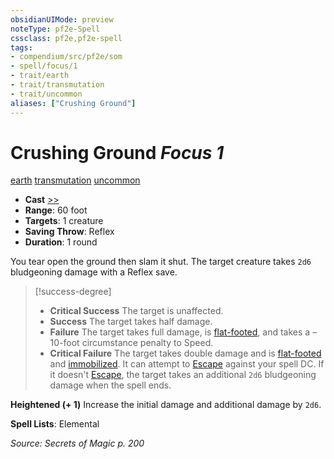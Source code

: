```yaml
---
obsidianUIMode: preview
noteType: pf2e-Spell
cssclass: pf2e,pf2e-spell
tags:
- compendium/src/pf2e/som
- spell/focus/1
- trait/earth
- trait/transmutation
- trait/uncommon
aliases: ["Crushing Ground"]
---
```

# Crushing Ground *Focus 1*   
[earth](rules/traits/earth.md "Earth Energy & Element Trait")  [transmutation](rules/traits/transmutation.md "Transmutation School Trait")  [uncommon](rules/traits/uncommon.md "Uncommon Rarity Trait")  

- **Cast** [>>](rules/core-rulebook/chapter-9-playing-the-game.md#Actions "Two-Action") 
- **Range**: 60 foot
- **Targets**: 1 creature
- **Saving Throw**: Reflex
- **Duration**: 1 round

You tear open the ground then slam it shut. The target creature takes `2d6` bludgeoning damage with a Reflex save.

> [!success-degree] 
> - **Critical Success** The target is unaffected.
> - **Success** The target takes half damage.
> - **Failure** The target takes full damage, is [flat-footed](rules/conditions.md#Flat-footed), and takes a –10-foot circumstance penalty to Speed.
> - **Critical Failure** The target takes double damage and is [flat-footed](rules/conditions.md#Flat-footed) and [immobilized](rules/conditions.md#Immobilized). It can attempt to [Escape](rules/actions/escape.md) against your spell DC. If it doesn't [Escape](rules/actions/escape.md), the target takes an additional `2d6` bludgeoning damage when the spell ends.

**Heightened (+ 1)** Increase the initial damage and additional damage by `2d6`.

**Spell Lists**: Elemental

*Source: Secrets of Magic p. 200*